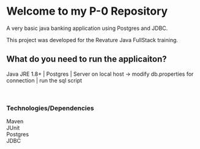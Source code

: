 <h1> Welcome to my P-0 Repository </h1>

<body>
	<p>
	A very basic java banking application using Postgres and JDBC.
	</p>
	<p>
		This project was developed for the Revature Java FullStack training.
	</p>
	<h2> What do you need to run the applicaiton? </h2>
	<p> Java JRE 1.8+ | Postgres | Server on local host -> modify db.properties for connection | run the sql script </p> </br>
	<h3> Technologies/Dependencies </h2>
	<p>
	Maven		</br>
	JUnit		</br>
	Postgres	</br>
	JDBC		</br>
	</p>
</body>